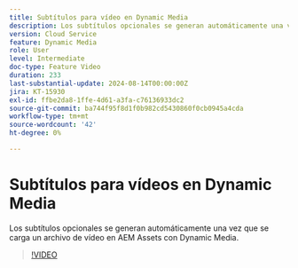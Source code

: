 ```yaml
---
title: Subtítulos para vídeo en Dynamic Media
description: Los subtítulos opcionales se generan automáticamente una vez que se carga un archivo de vídeo en Dynamic Media.
version: Cloud Service
feature: Dynamic Media
role: User
level: Intermediate
doc-type: Feature Video
duration: 233
last-substantial-update: 2024-08-14T00:00:00Z
jira: KT-15930
exl-id: ffbe2da8-1ffe-4d61-a3fa-c76136933dc2
source-git-commit: ba744f95f8d1f0b982cd5430860f0cb0945a4cda
workflow-type: tm+mt
source-wordcount: '42'
ht-degree: 0%

---
```


# Subtítulos para vídeos en Dynamic Media

Los subtítulos opcionales se generan automáticamente una vez que se carga un archivo de vídeo en AEM Assets con Dynamic Media.

>[!VIDEO](https://video.tv.adobe.com/v/3432627/?learn=on)
